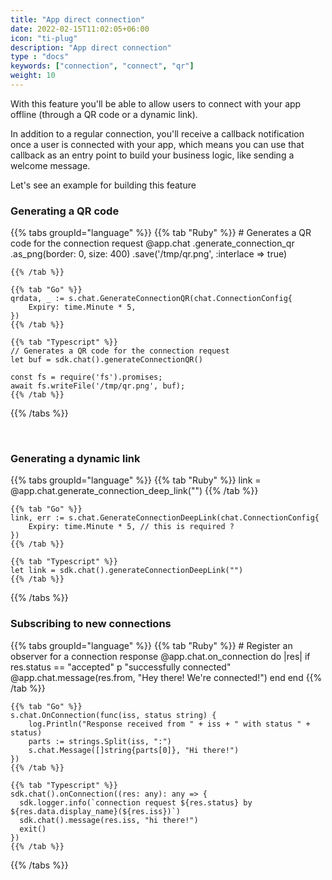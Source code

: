```yaml
---
title: "App direct connection"
date: 2022-02-15T11:02:05+06:00
icon: "ti-plug"
description: "App direct connection"
type : "docs"
keywords: ["connection", "connect", "qr"]
weight: 10
---
```


With this feature you'll be able to allow users to connect with your app offline (through a QR code or a dynamic link). 

In addition to a regular connection, you'll receive a callback notification once a user is connected with your app, which means you can use that callback as an entry point to build your business logic, like sending a welcome message.

Let's see an example for building this feature

### Generating a QR code

{{% tabs groupId="language" %}}
    {{% tab "Ruby" %}}
    # Generates a QR code for the connection request
    @app.chat
        .generate_connection_qr
        .as_png(border: 0, size: 400)
        .save('/tmp/qr.png', :interlace => true)

    {{% /tab %}}

    {{% tab "Go" %}}
	qrdata, _ := s.chat.GenerateConnectionQR(chat.ConnectionConfig{
		Expiry: time.Minute * 5,
	})
    {{% /tab %}}

    {{% tab "Typescript" %}}
    // Generates a QR code for the connection request
    let buf = sdk.chat().generateConnectionQR()

    const fs = require('fs').promises;
    await fs.writeFile('/tmp/qr.png', buf);
    {{% /tab %}}
{{% /tabs %}}

<br />

### Generating a dynamic link

{{% tabs groupId="language" %}}
    {{% tab "Ruby" %}}
    link = @app.chat.generate_connection_deep_link("")
    {{% /tab %}}

    {{% tab "Go" %}}
	link, err := s.chat.GenerateConnectionDeepLink(chat.ConnectionConfig{
		Expiry: time.Minute * 5, // this is required ?
	})
    {{% /tab %}}

    {{% tab "Typescript" %}}
    let link = sdk.chat().generateConnectionDeepLink("")
    {{% /tab %}}
{{% /tabs %}}


### Subscribing to new connections

{{% tabs groupId="language" %}}
    {{% tab "Ruby" %}}
    # Register an observer for a connection response
    @app.chat.on_connection do |res|
        if res.status == "accepted"
            p "successfully connected"
            @app.chat.message(res.from, "Hey there! We're connected!")
        end
    end
    {{% /tab %}}

    {{% tab "Go" %}}
	s.chat.OnConnection(func(iss, status string) {
		log.Println("Response received from " + iss + " with status " + status)
		parts := strings.Split(iss, ":")
		s.chat.Message([]string{parts[0]}, "Hi there!")
	})
    {{% /tab %}}

    {{% tab "Typescript" %}}
    sdk.chat().onConnection((res: any): any => {
      sdk.logger.info(`connection request ${res.status} by ${res.data.display_name}(${res.iss})`)
      sdk.chat().message(res.iss, "hi there!")
      exit()
    })
    {{% /tab %}}
{{% /tabs %}}